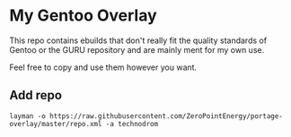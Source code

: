 # My Gentoo Overlay

This repo contains ebuilds that don't really fit the quality standards of Gentoo or the GURU repository and are
mainly ment for my own use.

Feel free to copy and use them however you want.

## Add repo

    layman -o https://raw.githubusercontent.com/ZeroPointEnergy/portage-overlay/master/repo.xml -a technodrom

